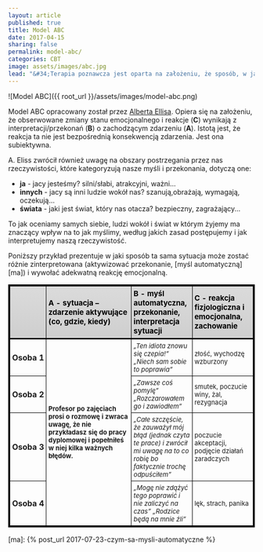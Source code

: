 ```yaml
---
layout: article
published: true
title: Model ABC
date: 2017-04-15
sharing: false
permalink: model-abc/
categories: CBT
image: assets/images/abc.jpg
lead: "&#34;Terapia poznawcza jest oparta na założeniu, że sposób, w jaki jednostki interpretują swoje przeżycia, ma istotny wpływ na ich emocje i działania - ściślej na całe psychologiczne funkcjonowanie&#34; (Beck, Newman, (2005) Cognitive Therapy)"
---
```


<style>
table.minimalistBlack {
  border: 3px solid #000000;
  width: 100%;
  text-align: left;
  border-collapse: collapse;
}
table.minimalistBlack td, table.minimalistBlack th {
  border: 1px solid #000000;
  padding: 5px 4px;
}
table.minimalistBlack tbody td {
  font-size: 13px;
}
table.minimalistBlack thead {
  background: #CFCFCF;
  background: -moz-linear-gradient(top, #dbdbdb 0%, #d3d3d3 66%, #CFCFCF 100%);
  background: -webkit-linear-gradient(top, #dbdbdb 0%, #d3d3d3 66%, #CFCFCF 100%);
  background: linear-gradient(to bottom, #dbdbdb 0%, #d3d3d3 66%, #CFCFCF 100%);
  border-bottom: 3px solid #000000;
}
table.minimalistBlack thead th {
  font-size: 15px;
  font-weight: bold;
  color: #000000;
  text-align: left;
}
table.minimalistBlack tfoot td {
  font-size: 14px;
}

table.minimalistBlack td.ma-B {
  font-style: italic;
}

table.minimalistBlack th.ma-head {
  width: 5%;
}

table.minimalistBlack th.ma-A {
  width: 35%;
}

table.minimalistBlack th.ma-B {
  width: 25%;
}

table.minimalistBlack th.ma-C {
  width: 25%;
}
</style>

![Model ABC]({{ root_url }}/assets/images/model-abc.png)

Model ABC opracowany został przez [Alberta Ellisa][ellis]. Opiera się na założeniu, że obserwowane zmiany stanu emocjonalnego
i reakcje (**C**) wynikają z interpretacji/przekonań (**B**) o zachodzącym zdarzeniu (**A**). Istotą jest, że reakcja ta
nie jest bezpośrednią konsekwencją zdarzenia. Jest ona subiektywna.

A. Eliss  zwrócił również uwagę na obszary postrzegania przez nas rzeczywistości, które 
kategoryzują nasze myśli i przekonania, dotyczą one:

* **ja** - jacy jesteśmy? silni/słabi, atrakcyjni, ważni...
* **innych** - jacy są inni ludzie wokół nas? szanują,obrażają, wymagają, oczekują...
* **świata** - jaki jest świat, który nas otacza? bezpieczny, zagrażający...

To jak oceniamy samych siebie, ludzi wokół i świat w którym żyjemy ma znaczący wpływ na to jak myślimy, według jakich zasad postępujemy i jak interpretujemy naszą rzeczywistość.

Poniższy przykład prezentuje w jaki sposób ta sama sytuacja może zostać różnie zinterpretowana (aktywizować przekonanie, 
[myśl automatyczną][ma]) i wywołać adekwatną reakcję emocjonalną.

<table class="minimalistBlack">
<thead>
<tr>
  <th class="ma-head"></th>
  <th class="ma-A">A - sytuacja – zdarzenie aktywujące (co, gdzie, kiedy)</th>
  <th class="ma-B">B - myśl automatyczna, przekonanie, interpretacja sytuacji</th>
  <th class="ma-C">C - reakcja fizjologiczna  i emocjonalna, zachowanie</th>
</tr>
</thead>
<tbody>
<tr>
  <th>Osoba&nbsp;1</th>
  <td rowspan="4">
    <b>
      Profesor po zajęciach  prosi o rozmowę i zwraca uwagę, że nie przykładasz się do pracy dyplomowej i popełniłeś w niej kilka ważnych błędów.
    </b>
  </td>
  <td class="ma-B">„Ten idiota znowu się czepia!” „Niech sam sobie to poprawia”</td>
  <td>złość, wychodzę wzburzony</td>
</tr>
<tr>
  <th>Osoba&nbsp;2</th>
  <td class="ma-B">„Zawsze coś pomylę” „Rozczarowałem go i zawiodłem”</td>
  <td>smutek, poczucie winy, żal, rezygnacja </td>
</tr>
<tr>
  <th>Osoba&nbsp;3</th>
  <td class="ma-B">„Całe szczęście, że  zauważył mój błąd (jednak czyta te prace) i zwrócił mi uwagę na to co robię bo faktycznie trochę odpuściłem”</td>
  <td>poczucie akceptacji, podjęcie działań zaradczych</td>
</tr>
<tr>
  <th>Osoba&nbsp;4</th>
  <td class="ma-B">„Mogę nie zdążyć tego poprawić i nie zaliczyć na czas” „Rodzice będą na mnie źli”</td>
  <td>lęk, strach, panika</td>
</tr>
</tbody>
</table>

[ellis]: https://pl.wikipedia.org/wiki/Albert_Ellis
[ma]: {% post_url 2017-07-23-czym-sa-mysli-automatyczne %}
